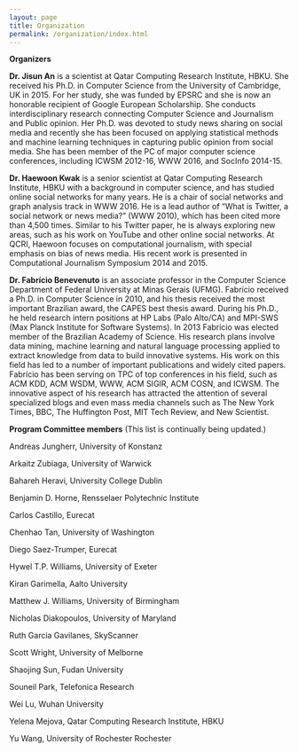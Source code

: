 ```yaml
---
layout: page
title: Organization
permalink: /organization/index.html
---
```


**Organizers**

**Dr. Jisun An** is a scientist at Qatar Computing Research Institute, HBKU. She received his Ph.D. in Computer Science from the University of Cambridge, UK in 2015. For her study, she was funded by EPSRC and she is now an honorable recipient of Google European Scholarship. She conducts interdisciplinary research connecting Computer Science and Journalism and Public opinion. Her Ph.D. was devoted to study news sharing on social media and recently she has been focused on applying statistical methods and machine learning techniques in capturing public opinion from social media. She has been member of the PC of major computer science conferences, including ICWSM 2012-16, WWW 2016, and SocInfo 2014-15. 

**Dr. Haewoon Kwak** is a senior scientist at Qatar Computing Research Institute, HBKU with a background in computer science, and has studied online social networks for many years. He is a chair of social networks and graph analysis track in WWW 2016.  He is a lead author of “What is Twitter, a social network or news media?” (WWW 2010), which has been cited more than 4,500 times. Similar to his Twitter paper, he is always exploring new areas, such as his work on YouTube and other online social networks. At QCRI, Haewoon focuses on computational journalism, with special emphasis on bias of news media. His recent work is presented in Computational Journalism Symposium 2014 and 2015.

**Dr. Fabrício Benevenuto** is an associate professor in the Computer Science Department of Federal University at Minas Gerais (UFMG). Fabrício received a Ph.D. in Computer Science in 2010, and his thesis received the most important Brazilian award, the CAPES best thesis award.  During his Ph.D., he held research intern positions at HP Labs (Palo Alto/CA) and MPI-SWS (Max Planck Institute for Software Systems). In 2013 Fabrício was elected member of the Brazilian Academy of Science. His research plans involve data mining, machine learning and natural language processing applied to extract knowledge from data to build innovative systems. His work on this field has led to a number of important publications and widely cited papers. Fabrício has been serving on TPC of top conferences in his field, such as ACM KDD, ACM WSDM, WWW, ACM SIGIR, ACM COSN, and ICWSM. The innovative aspect of his research has attracted the attention of several specialized blogs and even mass media channels such as The New York Times, BBC, The Huffington Post, MIT Tech Review, and New Scientist.   


**Program Committee members** (This list is continually being updated.)

Andreas Jungherr, University of Konstanz

Arkaitz Zubiaga, University of Warwick

Bahareh Heravi, University College Dublin

Benjamin D. Horne, Rensselaer Polytechnic Institute

Carlos Castillo, Eurecat

Chenhao Tan, University of Washington

Diego Saez-Trumper, Eurecat

Hywel T.P. Williams, University of Exeter

Kiran Garimella, Aalto University

Matthew J. Williams, University of Birmingham

Nicholas Diakopoulos, University of Maryland

Ruth Garcia Gavilanes, SkyScanner

Scott Wright, University of Melborne

Shaojing Sun, Fudan University

Souneil Park, Telefonica Research

Wei Lu, Wuhan University

Yelena Mejova, Qatar Computing Research Institute, HBKU

Yu Wang, University of Rochester Rochester

